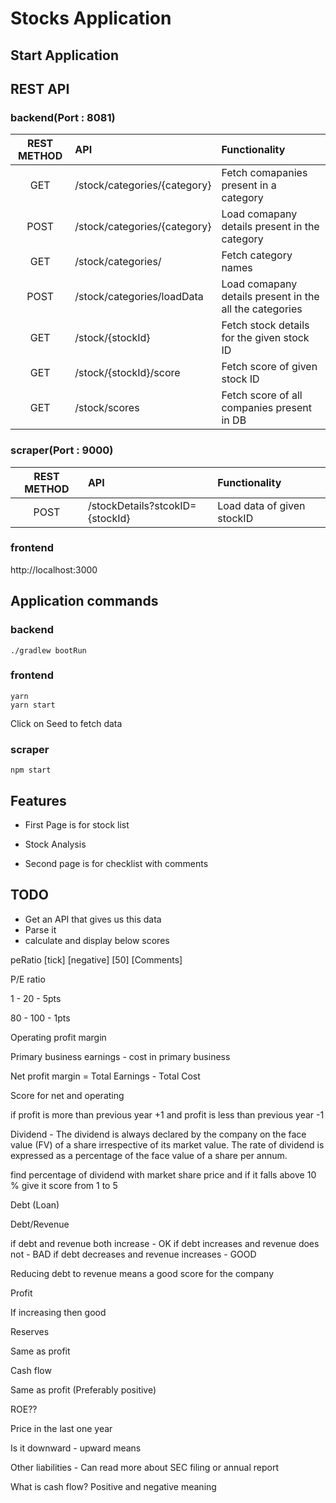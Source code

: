# Stocks Application

## Start Application

## REST API
### backend(Port : 8081)
| REST METHOD   |      API      | Functionality |
|:----------:|:-------------|:------|
| GET |  /stock/categories/{category} | Fetch comapanies present in a category |
| POST |  /stock/categories/{category} | Load comapany details present in the category |
| GET |  /stock/categories/ | Fetch category names |
| POST | /stock/categories/loadData |  Load comapany details present in the all the categories |
| GET |  /stock/{stockId} | Fetch stock details for the given stock ID |
| GET |  /stock/{stockId}/score | Fetch score of given stock ID |
| GET |  /stock/scores | Fetch score of all companies present in DB |

### scraper(Port : 9000)
| REST METHOD   |      API      | Functionality |
|:----------:|:-------------|:------|
| POST |  /stockDetails?stcokID={stockId} | Load data of given stockID |

### frontend

http://localhost:3000

## Application commands
### backend
`./gradlew bootRun`

### frontend
```
yarn
yarn start
```
Click on Seed to fetch data

### scraper
```
npm start
```

## Features

- First Page is for stock list

- Stock Analysis
- Second page is for checklist with comments

## TODO
- Get an API that gives us this data
- Parse it
- calculate and display below scores 

peRatio [tick] [negative] [50] [Comments]




P/E ratio

1 - 20 - 5pts

80 - 100 - 1pts


Operating profit margin

Primary business earnings - cost in primary business


Net profit margin = Total Earnings - Total Cost

Score for net and operating

if profit is more than previous year +1 and profit is less than previous year -1

Dividend - The dividend is always declared by the company on the face value (FV) of a share irrespective of its market value. The rate of dividend is expressed as a percentage of the face value of a share per annum.

find percentage of dividend with market share price and if it falls above 10 % give it score from 1 to 5

Debt (Loan)


Debt/Revenue

if debt and revenue both increase - OK
if debt increases and revenue does not - BAD
if debt decreases and revenue increases - GOOD

Reducing debt to revenue means a good score for the company 

Profit

If increasing then good

Reserves

Same as profit

Cash flow 

Same as profit (Preferably positive)

ROE??

Price in the last one year 

Is it downward - upward means 

Other liabilities - Can read more about SEC filing or annual report

What is cash flow? 
Positive and negative meaning
